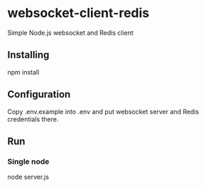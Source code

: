# websocket-client-redis

Simple Node.js websocket and Redis client

## Installing

npm install

## Configuration

Copy .env.example into .env and put websocket server and Redis credentials there. 

## Run

### Single node

node server.js

